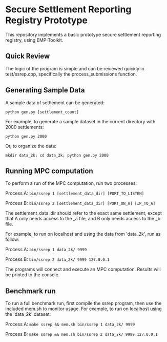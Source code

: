 # Secure Settlement Reporting Registry Prototype
This repository implements a basic prototype secure settlement reporting registry,
using EMP-Toolkit.

## Quick Review

The logic of the program is simple and can be reviewed quickly
in test/ssrep.cpp, specifically the process_submissions function.

## Generating Sample Data

A sample data of settlement can be generated:

`python gen.py [settlement_count]`

For example, to generate a sample dataset in the current directory with 2000 settlements:

`python gen.py 2000`

Or, to organize the data:

`mkdir data_2k; cd data_2k; python gen.py 2000`

## Running MPC computation
To perform a run of the MPC computation, run two processes:

Process A:
`bin/ssrep 1 [settlement_data_dir] [PORT_TO_LISTEN]`

Process B:
`bin/ssrep 2 [settlement_data_dir] [PORT_ON_A] [IP_TO_A]`

The settlement_data_dir should refer to the exact same settlement, 
except that A only needs access to the _a file, and B only needs access to the _b file.

For example, to run on localhost and using the data from 'data_2k', run as follow:

Process A:
`bin/ssrep 1 data_2k/ 9999`

Process B:
`bin/ssrep 2 data_2k/ 9999 127.0.0.1`

The programs will connect and execute an MPC computation.
Results will be printed to the console.

## Benchmark run

To run a full benchmark run, first compile the ssrep program, then
use the included mem.sh to monitor usage. For example, to
run on localhost using the 'data_2k' dataset:

Process A:
`make ssrep && mem.sh bin/ssrep 1 data_2k/ 9999`

Process B:
`make ssrep && mem.sh bin/ssrep 2 data_2k/ 9999 127.0.0.1`
